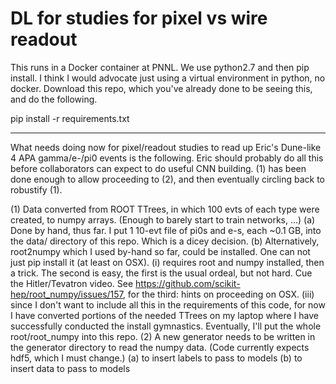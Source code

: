 # DL for studies for pixel vs wire readout

This runs in a Docker container at PNNL. We use python2.7 and then pip install.
I think I would advocate just using a virtual environment in python, no docker.
Download this repo, which you've already done to be seeing this, and do the following.

pip install -r requirements.txt


************************************************************************************************************************

What needs doing now for pixel/readout studies to read up Eric's Dune-like 4 APA gamma/e-/pi0 events is the following.
Eric should probably do all this before collaborators can expect to do useful CNN building. (1) has been done enough to
allow proceeding to (2), and then eventually circling back to robustify (1).

(1) Data converted from ROOT TTrees, in which 100 evts of each type were created, to numpy arrays. (Enough to barely start to train networks,  ...)
    (a) Done by hand, thus far. I put 1 10-evt file of pi0s and e-s, each ~0.1 GB, into the data/ directory of this repo. Which is a dicey decision.
    (b) Alternatively, root2numpy which I used  by-hand so far, could be installed. One can not just pip install it (at least on OSX).
    	(i) requires root and numpy installed, then a trick. The second is easy, the first is the usual ordeal, but not hard. Cue the Hitler/Tevatron video.
	    See https://github.com/scikit-hep/root_numpy/issues/157, for the third: hints on proceeding on OSX. 
	(iii) since I don't want to include all this in the requirements of this code, for now I have converted portions of the needed TTrees on my
	      laptop where I have successfully conducted the install gymnastics. Eventually, I'll put the whole root/root_numpy into this repo.
(2) A new generator needs to be written in the generator directory to read the numpy data. (Code currently expects hdf5, which I must change.)
    (a) to insert labels to pass to models
    (b) to insert data to pass to models